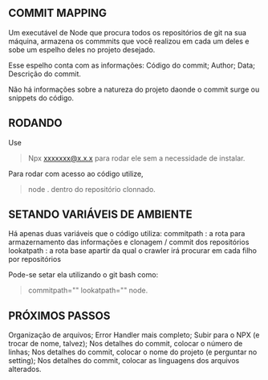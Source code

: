 ## COMMIT MAPPING

Um executável de Node que procura todos os repositórios de git na sua máquina, armazena os commmits que você realizou em cada um deles e sobe um espelho deles no projeto desejado.

Esse espelho conta com as informações:
    Código do commit;
    Author;
    Data;
    Descrição do commit.

Não há informações sobre a natureza do projeto daonde o commit surge ou snippets do código.

## RODANDO

Use 
>Npx xxxxxxx@x.x.x
para rodar ele sem a necessidade de instalar.

Para rodar com acesso ao código utilize,
>node .
dentro do repositório clonnado.


## SETANDO VARIÁVEIS DE AMBIENTE

Há apenas duas variáveis que o código utiliza:
commitpath : a rota para armazernamento das informações e clonagem / commit dos repositórios
lookatpath : a rota base apartir da qual o crawler irá procurar em cada filho por repositórios

Pode-se setar ela utilizando o git bash como:
> commitpath="" lookatpath="" node.


## PRÓXIMOS PASSOS

Organização de arquivos;
Error Handler mais completo;
Subir para o NPX (e trocar de nome, talvez);
Nos detalhes do commit, colocar o número de linhas;
Nos detalhes do commit, colocar o nome do projeto (e perguntar no setting);
Nos detalhes do commit, colocar as linguagens dos arquivos alterados.
